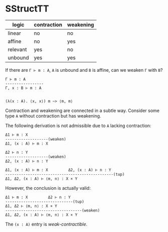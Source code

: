 # SStructTT


| logic    | contraction | weakening |
| -------- | ----------- | --------- |
| linear   | no          | no        |
| affine   | no          | yes       |
| relevant | yes         | no        |
| unbound  | yes         | yes       |

If there are `Γ ⊢ m : A`, `A` is unbound and `B` is affine, can we weaken `Γ` with `B`?
```
Γ ⊢ m : A
-----------------
Γ, x : B ⊢ m : A


(λ(x : A). ⟨x, x⟩) m ~> ⟨m, m⟩
```

Contraction and weakening are connected in a subtle way. Consider some type
`A` without contraction but has weakening.

The following derivation is not admissible due to `A` lacking contraction:
```
Δ1 ⊢ m : X
-------------------(weaken)
Δ1, (x : A) ⊢ m : X

Δ2 ⊢ n : Y
-------------------(weaken)
Δ2, (x : A) ⊢ n : Y

Δ1, (x : A) ⊢ m : X         Δ2, (x : A) ⊢ n : Y
------------------------------------------------(tup)
Δ1, Δ2, (x : A) ⊢ ⟨m, n⟩ : X × Y
```

However, the conclusion is actually valid:
```
Δ1 ⊢ m : X         Δ2 ⊢ n : Y
------------------------------(tup)
Δ1, Δ2 ⊢ ⟨m, n⟩ : X × Y
----------------------------------(weaken)
Δ1, Δ2, (x : A) ⊢ ⟨m, n⟩ : X × Y
```

The `(x : A)` entry is *weak-contractible*.